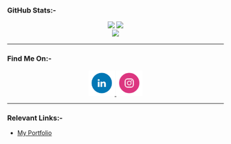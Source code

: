 ### GitHub Stats:-

<p align="centre">
 
 <div align = "center">
  
  <a href="https://github.com/gaurav7916">
  <img width="42%" src="https://github-readme-stats.vercel.app/api?username=gaurav7916&show_icons=true&theme=nightowl&count_private=true" /></a>

  <a href="https://github.com/gaurav7916">
  <img width="45%" src="https://github-readme-streak-stats.herokuapp.com/?user=gaurav7916&theme=nightowl" /></a>
  
  </div>

 <div align = "center">
  <a href ="https://github.com/gaurav7916">
  <img width="35%" src="https://github-readme-stats.vercel.app/api/top-langs/?username=gaurav7916&theme=nightowl&layout=compact"/></a>
  </div>

</p>

---

### Find Me On:-
<p align="center">
 <a href="https://www.linkedin.com/in/gaurav-gupta-00647b167">
   <img src="https://github.com/aritraroy/social-icons/blob/master/linkedin-icon.png?raw=true" width="60">
 </a>
 <a href="https://www.instagram.com/gaurav_gupta9/">
   <img src="https://github.com/aritraroy/social-icons/blob/master/instagram-icon.png?raw=true" width="60">
 </a>
</p>

---

### Relevant Links:-

* [My Portfolio](https://gaurav7916.github.io)
